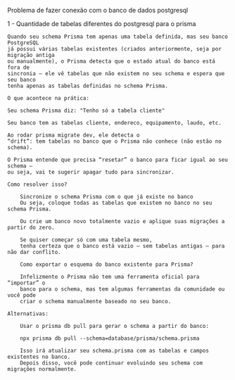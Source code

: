 Problema de fazer conexão com o banco de dados postgresql

1 - Quantidade de tabelas diferentes do postgresql para o prisma

    Quando seu schema Prisma tem apenas uma tabela definida, mas seu banco PostgreSQL
    já possui várias tabelas existentes (criados anteriormente, seja por migração antiga
    ou manualmente), o Prisma detecta que o estado atual do banco está fora de 
    sincronia — ele vê tabelas que não existem no seu schema e espera que seu banco 
    tenha apenas as tabelas definidas no schema Prisma.

    O que acontece na prática:

    Seu schema Prisma diz: "Tenho só a tabela cliente"

    Seu banco tem as tabelas cliente, endereco, equipamento, laudo, etc.

    Ao rodar prisma migrate dev, ele detecta o 
    “drift”: tem tabelas no banco que o Prisma não conhece (não estão no schema).

    O Prisma entende que precisa “resetar” o banco para ficar igual ao seu schema — 
    ou seja, vai te sugerir apagar tudo para sincronizar.

    Como resolver isso?
        
        Sincronize o schema Prisma com o que já existe no banco
        Ou seja, coloque todas as tabelas que existem no banco no seu schema Prisma.

        Ou crie um banco novo totalmente vazio e aplique suas migrações a partir do zero.

        Se quiser começar só com uma tabela mesmo, 
        tenha certeza que o banco está vazio — sem tabelas antigas — para não dar conflito.

        Como exportar o esquema do banco existente para Prisma?

        Infelizmente o Prisma não tem uma ferramenta oficial para “importar” o 
        banco para o schema, mas tem algumas ferramentas da comunidade ou você pode
        criar o schema manualmente baseado no seu banco.

    Alternativas:

        Usar o prisma db pull para gerar o schema a partir do banco:

        npx prisma db pull --schema=database/prisma/schema.prisma
        
        Isso irá atualizar seu schema.prisma com as tabelas e campos existentes no banco.
        Depois disso, você pode continuar evoluindo seu schema com migrações normalmente.